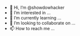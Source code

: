 - 👋 Hi, I’m @showdowhacker
- 👀 I’m interested in ...
- 🌱 I’m currently learning ...
- 💞️ I’m looking to collaborate on ...
- 📫 How to reach me ...

<!---
showdowhacker/showdowhacker is a ✨ special ✨ repository because its `README.md` (this file) appears on your GitHub profile.
You can click the Preview link to take a look at your changes.
--->
